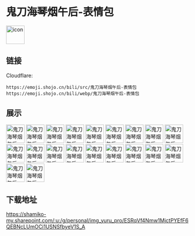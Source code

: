 # 鬼刀海琴烟午后-表情包
<img src="https://emoji.shojo.cn/bili/src/鬼刀海琴烟午后-表情包/icon.png" width="50" height="50" alt="icon">

## 链接
Cloudflare:
```
https://emoji.shojo.cn/bili/src/鬼刀海琴烟午后-表情包
https://emoji.shojo.cn/bili/webp/鬼刀海琴烟午后-表情包
```
## 展示
<img src="https://emoji.shojo.cn/bili/src/鬼刀海琴烟午后-表情包/鬼刀海琴烟午后-表情包-OK.png" width="50" height="50" alt="鬼刀海琴烟午后-表情包-OK">
<img src="https://emoji.shojo.cn/bili/src/鬼刀海琴烟午后-表情包/鬼刀海琴烟午后-表情包-震惊.png" width="50" height="50" alt="鬼刀海琴烟午后-表情包-震惊">
<img src="https://emoji.shojo.cn/bili/src/鬼刀海琴烟午后-表情包/鬼刀海琴烟午后-表情包-着急.png" width="50" height="50" alt="鬼刀海琴烟午后-表情包-着急">
<img src="https://emoji.shojo.cn/bili/src/鬼刀海琴烟午后-表情包/鬼刀海琴烟午后-表情包-无语.png" width="50" height="50" alt="鬼刀海琴烟午后-表情包-无语">
<img src="https://emoji.shojo.cn/bili/src/鬼刀海琴烟午后-表情包/鬼刀海琴烟午后-表情包-投币.png" width="50" height="50" alt="鬼刀海琴烟午后-表情包-投币">
<img src="https://emoji.shojo.cn/bili/src/鬼刀海琴烟午后-表情包/鬼刀海琴烟午后-表情包-润.png" width="50" height="50" alt="鬼刀海琴烟午后-表情包-润">
<img src="https://emoji.shojo.cn/bili/src/鬼刀海琴烟午后-表情包/鬼刀海琴烟午后-表情包-摸鱼.png" width="50" height="50" alt="鬼刀海琴烟午后-表情包-摸鱼">
<img src="https://emoji.shojo.cn/bili/src/鬼刀海琴烟午后-表情包/鬼刀海琴烟午后-表情包-泪目.png" width="50" height="50" alt="鬼刀海琴烟午后-表情包-泪目">
<img src="https://emoji.shojo.cn/bili/src/鬼刀海琴烟午后-表情包/鬼刀海琴烟午后-表情包-哼.png" width="50" height="50" alt="鬼刀海琴烟午后-表情包-哼">
<img src="https://emoji.shojo.cn/bili/src/鬼刀海琴烟午后-表情包/鬼刀海琴烟午后-表情包-害羞.png" width="50" height="50" alt="鬼刀海琴烟午后-表情包-害羞">
<img src="https://emoji.shojo.cn/bili/src/鬼刀海琴烟午后-表情包/鬼刀海琴烟午后-表情包-干杯.png" width="50" height="50" alt="鬼刀海琴烟午后-表情包-干杯">
<img src="https://emoji.shojo.cn/bili/src/鬼刀海琴烟午后-表情包/鬼刀海琴烟午后-表情包-饿饿.png" width="50" height="50" alt="鬼刀海琴烟午后-表情包-饿饿">
<img src="https://emoji.shojo.cn/bili/src/鬼刀海琴烟午后-表情包/鬼刀海琴烟午后-表情包-逮捕.png" width="50" height="50" alt="鬼刀海琴烟午后-表情包-逮捕">
<img src="https://emoji.shojo.cn/bili/src/鬼刀海琴烟午后-表情包/鬼刀海琴烟午后-表情包-呆滞.png" width="50" height="50" alt="鬼刀海琴烟午后-表情包-呆滞">
<img src="https://emoji.shojo.cn/bili/src/鬼刀海琴烟午后-表情包/鬼刀海琴烟午后-表情包-聪明.png" width="50" height="50" alt="鬼刀海琴烟午后-表情包-聪明">
<img src="https://emoji.shojo.cn/bili/src/鬼刀海琴烟午后-表情包/鬼刀海琴烟午后-表情包-吃桃子.png" width="50" height="50" alt="鬼刀海琴烟午后-表情包-吃桃子">
<img src="https://emoji.shojo.cn/bili/src/鬼刀海琴烟午后-表情包/鬼刀海琴烟午后-表情包-暗中观察.png" width="50" height="50" alt="鬼刀海琴烟午后-表情包-暗中观察">
<img src="https://emoji.shojo.cn/bili/src/鬼刀海琴烟午后-表情包/鬼刀海琴烟午后-表情包-安详.png" width="50" height="50" alt="鬼刀海琴烟午后-表情包-安详">
<img src="https://emoji.shojo.cn/bili/src/鬼刀海琴烟午后-表情包/鬼刀海琴烟午后-表情包-爱你.png" width="50" height="50" alt="鬼刀海琴烟午后-表情包-爱你">
<img src="https://emoji.shojo.cn/bili/src/鬼刀海琴烟午后-表情包/鬼刀海琴烟午后-表情包-WINK.png" width="50" height="50" alt="鬼刀海琴烟午后-表情包-WINK">

## 下载地址

https://shamiko-my.sharepoint.com/:u:/g/personal/img_yuru_pro/ESRqVf4Nmw1MjctPYEfF6QEBNcLUmOCi1USNSfbyeV1S_A